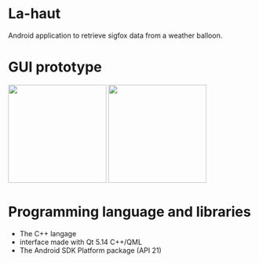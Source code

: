 # La-haut

Android application to retrieve sigfox data from a weather balloon.

# GUI prototype
<img src="https://user-images.githubusercontent.com/33329690/75548862-7ec42280-5a2e-11ea-826f-84c10745e22c.jpg" width="200">
<img src="https://user-images.githubusercontent.com/33329690/75548884-8e436b80-5a2e-11ea-9eda-36c95fb0513e.jpg" width="200">

# Programming language and libraries
- The C++ langage
- interface made with Qt 5.14 C++/QML
- The Android SDK Platform package (API 21)
